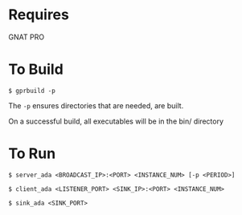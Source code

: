 # Requires

GNAT PRO

# To Build

```
$ gprbuild -p
```

The `-p` ensures directories that are needed, are built.

On a successful build, all executables will be in the bin/ directory

# To Run

```
$ server_ada <BROADCAST_IP>:<PORT> <INSTANCE_NUM> [-p <PERIOD>]
```

```
$ client_ada <LISTENER_PORT> <SINK_IP>:<PORT> <INSTANCE_NUM>
```

```
$ sink_ada <SINK_PORT>
```



